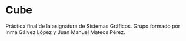 # Cube

Práctica final de la asignatura de Sistemas Gráficos.
Grupo formado por Inma Gálvez López y Juan Manuel Mateos Pérez.